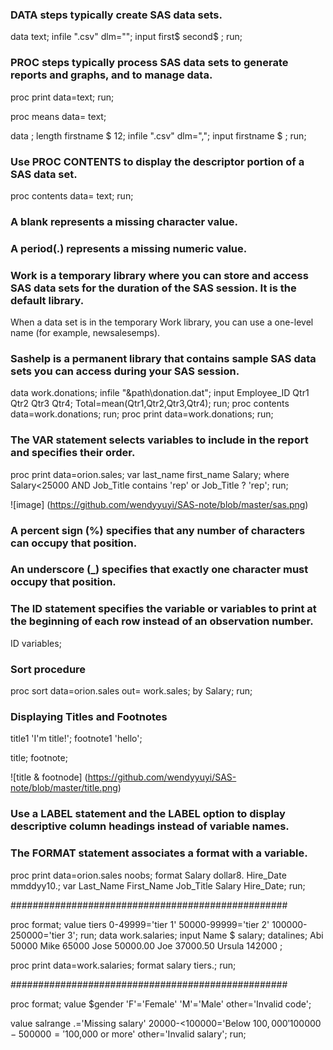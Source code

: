 
### DATA steps typically create SAS data sets.
data text;
  infile ".csv" dlm="";
  input first$ second$ ;
run;

### PROC steps typically process SAS data sets to generate reports and graphs, and to manage data.
proc print data=text;
run;
  
proc means data= text;


data  ;
  length firstname $ 12;
  infile ".csv" dlm=",";
  input firstname $ ;
run;

### Use PROC CONTENTS to display the descriptor portion of a SAS data set.


proc contents data= text;
run;

### A blank represents a missing character value.
### A period(.) represents a missing numeric value.

### Work is a temporary library where you can store and access SAS data sets for the duration of the SAS session. It is the default library.
When a data set is in the temporary Work library, you can use a one-level name (for example, newsalesemps).

### Sashelp is a permanent library that contains sample SAS data sets you can access during your SAS session.

data work.donations;
	infile "&path\donation.dat";
	input Employee_ID Qtr1 Qtr2 Qtr3 Qtr4;
	Total=mean(Qtr1,Qtr2,Qtr3,Qtr4); 
run;
proc contents data=work.donations;
run;
proc print data=work.donations; 
run;

### The VAR statement selects variables to include in the report and specifies their order.
proc print data=orion.sales;
  var last_name first_name Salary;
  where Salary<25000 AND Job_Title contains 'rep' or Job_Title ? 'rep';
run;

![image]
(https://github.com/wendyyuyi/SAS-note/blob/master/sas.png)

###  A percent sign (%) specifies that any number of characters can occupy that position.
###  An underscore (_) specifies that exactly one character must occupy that position.

### The ID statement specifies the variable or variables to print at the beginning of each row instead of an observation number.
	
ID variables;
	
	
### Sort procedure
proc sort data=orion.sales
	  out= work.sales;
     by Salary;
run;

### Displaying Titles and Footnotes
title1 'I'm title!';
footnote1 'hello';



title;
footnote;

![title & footnode]
(https://github.com/wendyyuyi/SAS-note/blob/master/title.png)

### Use a LABEL statement and the LABEL option to display descriptive column headings instead of variable names.

### The FORMAT statement associates a format with a variable.
proc print data=orion.sales noobs;
	format Salary dollar8. Hire_Date mmddyy10.;
	var Last_Name First_Name Job_Title Salary Hire_Date;
run;

##################################################

proc format;
	value tiers 0-49999='tier 1' 50000-99999='tier 2' 100000-250000='tier 3';
run;
data work.salaries;
	input Name $ salary;
	datalines;
Abi 50000
Mike 65000
Jose 50000.00
Joe 37000.50
Ursula 142000
;

proc print data=work.salaries;
	format salary tiers.;
run;

##################################################

<!--- Character formats must have a dollar sign as the first character and a letter or underscore as the second character.	 -->
proc format;
   value $gender 'F'='Female'
                 'M'='Male'
               other='Invalid code';

   value salrange .='Missing salary'
      20000-<100000='Below $100,000'
      100000-500000='$100,000 or more'
              other='Invalid salary';
run;
